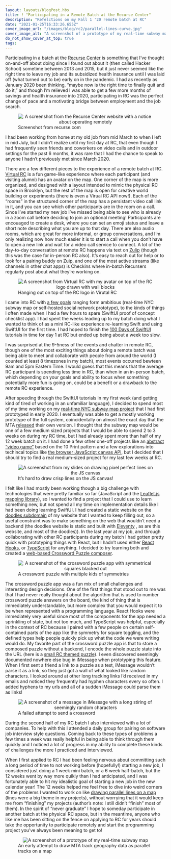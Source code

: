 ```yaml
---
layout: layouts/blogPost.hbs
title: ! "Participating in a Remote Batch at the Recurse Center"
description: "Refelctions on my Fall 1 '20 remote batch at RC"
date: "2021-01-25T16:33:26.655Z"
cover_image_url: "/images/blog/rc2/parallel-lines-curve.jpg"
cover_image_alt: "A screenshot of a prototype of my real-time subway map"
do_not_show_cover_at_top: true
tags:
---
```


Participating in a batch at the [Recurse Center](https://www.recurse.com/) is something that I’ve thought on-and-off about doing since I found out about it (then called Hacker School) sometime between 2013 and 2015, but it just never seemed like the right time to leave my job and its subsidized health insurance until I was laid off (what turned out to be) early on in the pandemic. I had as recently as January 2020 been thinking, “maybe now is the right time to finally quit and do it,” and though I’m relieved I was able to get a few more months of savings and health insurance into 2020, participating in RC was the perfect change of pace and a motivating bridge between employment and the job search.

<figure>

<div style="text-align: center;">
  <img
    src="/images/blog/rc2/rc-website.jpg"
    alt="A screenshot from the Recurse Center website with a notice about operating remotely"
    style="max-width: 500px; margin: 0 auto;" />
</div>

<figcaption>Screenshot from recurse.com</figcaption>

</figure>

I had been working from home at my old job from mid March to when I left in mid July, but I didn’t realize until my first day at RC, that even though I had frequently seen friends and coworkers on video calls and in outdoor settings for the past 6 months, it was rare that I had the chance to speak to anyone I hadn’t previously met since March 2020.

There are a few different pieces to the experience of a remote batch at RC. [Virtual RC](https://www.recurse.com/virtual-rc) is a fun game-like experience where each participant (and visiting alumni) has an avatar on the map. One corner of the map is more organized, and designed with a layout intended to mimic the physical RC space in Brooklyn, but the rest of the map is open for creative world building or experiments (there is even a Virual RC API now!). Each of the “rooms” in the structured corner of the map has a persistant video call link in it, and you can see which other participants are in the room on a call. Since I’ve started my new job I’ve missed being able to see who is already in a zoom call before deciding to join an optional meeting! Participants are encouaged to create a desk, where you can set an emoji status and leave a short note describing what you are up to that day. There are also audio rooms, which are great for more informal, or group conversations, and I’m only realizing now how much easier it is to start a call when you don’t have to open a new link and wait for a video call service to connect. A lot of the day-to-day conversation at remote RC happens via text on [Zulip](https://zulip.com/) (though this was the case for in-person RC also). It’s easy to reach out for help or to look for a pairing buddy on Zuip, and one of the most active streams (like channels in other chat apps) is Checkins where in-batch Recursers regularly post about what they’re working on.

<figure>

<div style="text-align: center;">
  <img src="/images/blog/rc2/virtual-rc.png" alt="A screenshot from Virtual RC with my avatar on top of the RC logo drawn with wall blocks" style="max-width: 500px; margin: 0 auto;" />
</div>

<figcaption>Hanging out on top of the RC logo in Virutal RC</figcaption>

</figure>

I came into RC with [a few goals](/blog/recurse-center-week-1/#rc-goals) ranging form ambitious (real-time NYC subway map or self-hosted social network prototype), to the kinds of things I often made when I had a few hours to spare (SwiftUI proof of concept checklist app). I had spent the weeks leading up to my batch doing what I wanted to think of as a mini RC-like experience re-learning Swift and using SwiftUI for the first time. I had hoped to finish the [100 Days of SwiftUI](https://www.hackingwithswift.com/100/swiftui) tutorials in time for day 1 at RC but ended up being about a week too slow.

I was surprised at the 9-5ness of the events and chatter in remote RC, though one of the most exciting things about doing a remote batch was being able to meet and collaborate with people from around the world (I counted at least 8 timezones in my batch), most events occurred bewteen 9am and 5pm Eastern Time. I would guess that this means that the average RC participant is spending less time in RC, than when in an in-person batch, which depending on your goals and ability to focus when something potentially more fun is going on, could be a benefit or a drawback to the remote RC experience.

After speeding through the SwiftUI tutorials in my first week (and getting kind of tired of working in an unfamiliar language), I decided to spend most of my time working on my [real-time NYC subway map project](/blog/making-a-real-time-nyc-subway-map-with-real-weird-nyc-subway-data/) that I had first prototyped in early 2020. I eventually was able to get a mostly working prototype of the full system, coincidentally on almost the exact day that the MTA [released](https://www.curbed.com/2020/10/first-look-new-yorks-digital-subway-map-comes-alive-today.html) their own version. I thought that the subway map would be one of a few medium sized projects that I would be able to spend 2 to 3 weeks on during my RC time, but I had already spent more than half of my 12 week batch on it. I had done a few other one-off projects like an [abstract “video game”](https://10-print-video-game.glitch.me/) based on the 10 Print pattern and a few explorations into techincal topics like [the browser JavaScript canvas API](https://doodles.patrickweaver.net/canvas-lines/), but I decided that I should try to find a real medium-sized project for my last few weeks at RC.

<figure>

<div style="text-align: center;">
  <img src="/images/blog/rc2/canvas-lines.png" alt="A screenshot from my slides on drawing pixel perfect lines on the JS canvas" style="max-width: 500px; margin: 0 auto;" />
</div>

<figcaption>It’s hard to draw crisp lines on the JS canvas!</figcaption>

</figure>

I felt like I had mostly been working though a big challenge with technologies that were pretty familiar so far (JavaScript and the [Leaflet.js mapping library](https://leafletjs.com/)), so I wanted to find a project that I could use to learn something new, but not spend all my time on implementation details like I had been doing learning SwiftUI. I had created a static website on the [doodles subdomain](https://doodles.patrickweaver.net/) of my website that I wanted to keep filling out, so a useful constraint was to make something on the web that wouldn’t need a backend (the doodles website is static and built with [Eleventy](https://www.11ty.dev/) , as are this website, and most of the doodles)). In the last year at my job, and through collaborating with other RC participants during my batch I had gotten pretty quick with prototyping things with React, but I hadn’t used either [React Hooks](https://reactjs.org/docs/hooks-intro.html), or [TypeScript](https://www.typescriptlang.org/) for anything. I decided to try learning both and created a [web-based Crossword Puzzle composer](https://doodles.patrickweaver.net/crossword/editor).

<figure>

<div style="text-align: center;">
  <img src="/images/blog/rc2/crossword.png" alt="A screenshot of the crossword puzzle app with symmetrical squares blacked out" style="max-width: 500px; margin: 0 auto;" />
</div>

<figcaption>A crossword puzzle with multiple kids of symmetries</figcaption>

</figure>

The crossword puzzle app was a fun mix of small challenges and interesting design decisions. One of the first things that stood out to me was that I had never really thought about the algorithm that is used to number crossword puzzle answers on the board, the kind of thing that is immediately understandable, but more complex that you would expect it to be when represented with a programming language. React Hooks were immediately very useful since most of the components for the app needed a sprinkling of state, but not too much, and TypeScript was helpful, especially in the context of RC because I paired with a few people on certain self-contained parts of the app like the symmetry for square toggling, and the defined types help people quickly pick up what the code we were writing would do. My favorite part of the crossword puzzle app is that to store a composed puzzle without a backend, I encode the whole puzzle state into the URL (here is a [small RC themed puzzle](https://doodles.patrickweaver.net/crossword/play/#eyJzdGF0ZSI6W1tbWyJmIiwiIiwiZmYiLG51bGwsbnVsbCwwXSxbImYiLCIiLCJ-mZiIsbnVsbCxudWxsLDFdLFsidCIsIlIiLCJ0dCIsMSwxLDJdLFsidCIsIkMiLC-JmdCIsMSwyLDNdXSxbWyJ0IiwiRiIsInR0IiwzLDMsNF0sWyJ0IiwiSSIsImZ0I-iwzLDQsNV0sWyJ0IiwiRiIsImZmIiwzLDEsNl0sWyJ0IiwiTyIsImZmIiwzLDIs-N11dLFtbInQiLCJBIiwidGYiLDUsMyw4XSxbInQiLCJNIiwiZmYiLDUsNCw5XSx-bInQiLCJJIiwiZmYiLDUsMSwxMF0sWyJ0IiwiRCIsImZmIiw1LDIsMTFdXSxbWy-J0IiwiTiIsInRmIiw2LDMsMTJdLFsidCIsIk8iLCJmZiIsNiw0LDEzXSxbInQiL-CJEIiwiZmYiLDYsMSwxNF0sWyJ0IiwiRSIsImZmIiw2LDIsMTVdXV0sW1tbImEi-LDEsIkZLQSBIYWNrZXIgU2NoLiIsIlJDIiwyXSxbImEiLDMsIk9yZGVyIGluIGE-gcXVldWUiLCJGSUZPIiw0XSxbImEiLDUsIkluIHRoZSBtaWRkbGUgb2YiLCJBTU-lEIiw4XSxbImEiLDYsIkphdmFTY3JpcHQgcnVudGltZSIsIk5PREUiLDEyXV0sW-1siZCIsMSwiV2lyZWxlc3MgdGVjaCB3aXRoIHRhZ3MiLCJSRklEIiwyXSxbImQi-LDIsIldoYXQgYSBwcm9ncmFtbWVyIHdyaXRlcyIsIkNPREUiLDNdLFsiZCIsMyw-iQ29tcHV0ZXIgYWlyIG1vdmVyIiwiRkFOIiw0XSxbImQiLDQsIlNob3J0aGFuZC-Bmb3Igb25lJ3MgcHJlZmVyZW5jZSIsIklNTyIsNV1dXV19)). I even discovered seemingly documented nowhere else bug in iMessage when prototyping this feature. When I first sent a friend a link to a puzzle as a test, iMessage wouldn’t parse it as a link, so they just got a wall of what looked like random characters. I looked around at other long tracking links I’d received in my emails and noticed they frequently had hyphen characters every so often. I added hyphens to my urls and all of a sudden iMessage could parse them as links!

<figure>

<div style="text-align: center;">
  <img src="/images/blog/rc2/imessage.jpg" alt="A screenshot of a message in iMessage with a long stiring of seemingly random characters" style="max-width: 500px; margin: 0 auto;" />
</div>

<figcaption>A failed attempt to send a crossword</figcaption>

</figure>

During the second half of my RC batch I also interviewed with a lot of companies. To help with this I attended a daily group for pairing on software job interview style questions. Coming back to these types of problems a few times a week was really helpful in being able to think through them quickly and I noticed a lot of progress in my ability to complete these kinds of challenges the more I practiced and interviewed.

When I first applied to RC I had been feeling nervous about committing such a long period of time to not working before (hopefully!) starting a new job, I considered just doing a 1 week mini batch, or a 6 week half-batch, but the 12 weeks went by way more quikly than I had anticipated, and I was fortunately able to hit my idealistic goal of starting a new job in the new calendar year! The 12 weeks helped me feel free to dive into weird corners of the problems I wanted to work on like [drawing parallel lines on a map](https://doodles.patrickweaver.net/drawing-parallel-lines-on-a-map/) (lines were a big theme in my projects), without worrying that it would keep me from “finishing” my projects (author’s note: I still didn’t “finish” most of them). In the spirit of “never graduate” I hope to someday participate in another batch at the physical RC space, but in the meantime, anyone who like me has been sitting on the fence on applying to RC for years should take the opportunity to participate remotely and start the programming project you’ve always been meaning to get to!

<figure>

<div style="text-align: center;">
  <img src="/images/blog/rc2/parallel-lines-curve.jpg" alt="A screenshot of a prototype of my real-time subway map" style="max-width: 500px; margin: 0 auto;" />
</div>

<figcaption>An early attempt to draw MTA track geography data as parallel tracks on a map</figcaption>

</figure>
